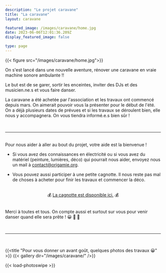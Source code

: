 ```yaml
---
description: "Le projet caravane"
title: "La caravane"
layout: caravane

featured_image: /images/caravane/home.jpg
date: 2023-06-06T12:01:36.209Z
display_featured_image: false

type: page
---
```


{{< figure src="/images/caravane/home.jpg">}}

On s'est lancé dans une nouvelle aventure, rénover une caravane en vraie machine sonore ambulante !!

Le but est de se garer, sortir les enceintes, inviter des DJs et des musicien.ne.s et vous faire danser.

La caravane a été achetée par l'association et les travaux ont commencé depuis mars.
On aimerait pouvoir vous la présenter pour le début de l'été. On a déjà plusieurs dates de prévues et
si les travaux se déroulent bien, elle nous y accompagnera. On vous tiendra informé.e.s bien sûr !

<br/>
<hr/>
<br/>
Pour nous aider à aller au bout du projet, votre aide est la bienvenue !

- Si vous avez des connaissances en électricité ou si vous avez du matériel (peinture, lumières, déco) qui pourrait nous aider, envoyez nous un mail à contact@origamie.org. 


- Vous pouvez aussi participer à une petite cagnotte. Il nous reste pas mal de choses à acheter pour finir les travaux et commencer la déco.

<br/>

<div style="display: flex;">
<p style="margin: auto" >
    💰 <a href="https://www.leetchi.com/fr/c/ljZBXpYE">La cagnotte est disponible ici.</a> 💰
</p>
</div>

<br/>

Merci à toutes et tous. On compte aussi et surtout sur vous pour venir danser quand elle sera prête ! 😀 🎉 🎈

<br/>
<hr/>
<br/>

{{<title "Pour vous donner un avant goût, quelques photos des travaux 😀" >}}
    {{< gallery dir="/images/caravane/" />}}
</div>
{{< load-photoswipe >}}
